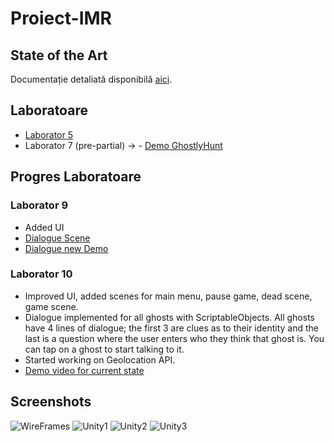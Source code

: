 # Proiect-IMR

## State of the Art
Documentație detaliată disponibilă [aici](https://docs.google.com/document/d/1j2LIBJtaXWi5p8AUNfjJqLOgJskBPEmiXw8Nb2GPMwo/edit#heading=h.bcldxwdefncd).

## Laboratoare
- [Laborator 5](https://docs.google.com/document/d/1GXaf1HrekcAuz38qmZMcn3qLcBmMmG8uwxyvITBbP1A/edit#heading=h.2lsxvbhyp4xj)
- Laborator 7 (pre-partial) -> - [Demo GhostlyHunt](https://clipchamp.com/watch/FHEdQ7kvRl8?utm_source=share&utm_medium=social&utm_campaign=watch)




## Progres Laboratoare
### Laborator 9
- Added UI
- [Dialogue Scene](https://drive.google.com/file/d/1Y2nbQNCWH1vOuvutLHx0XmoBsbHYi2mV/view?usp=sharing)
- [Dialogue new Demo](https://drive.google.com/file/d/1wjVPgw9WLqKMkdWcyT_z9Ci_4rFMkG9h/view?usp=sharing)

### Laborator 10
- Improved UI, added scenes for main menu, pause game, dead scene, game scene.
- Dialogue implemented for all ghosts with ScriptableObjects. All ghosts have 4 lines of dialogue; the first 3 are clues as to their identity and the last is a question where the user enters who they think that ghost is. You can tap on a ghost to start talking to it.
- Started working on Geolocation API.
- [Demo video for current state](https://drive.google.com/file/d/1nokihEIQxLApQcL5rq93Z3ml_dbC3tx_/view?usp=sharing)

## Screenshots
![WireFrames](https://github.com/Proiect-IMR/Proiect-IMR/assets/36382081/0e48121d-1824-42eb-904b-abd63a957324)
![Unity1](https://github.com/Proiect-IMR/Proiect-IMR/assets/36382081/8ea0aca9-1f0b-4425-878f-fb2081d88458)
![Unity2](https://github.com/Proiect-IMR/Proiect-IMR/assets/36382081/79895430-a05b-440a-b5df-d74ab14e5200)
![Unity3](https://github.com/Proiect-IMR/Proiect-IMR/assets/36382081/79c495c0-93b6-46cc-ba77-ad52884bea87)
